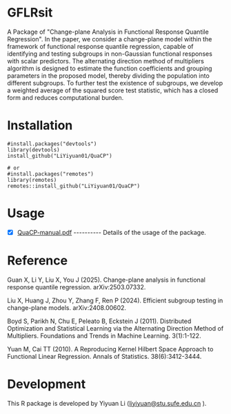 # GFLRsit
 A Package of "Change-plane Analysis in Functional Response Quantile Regression". In the paper, 
 we consider a change-plane model within the framework of functional response quantile regression, 
 capable of identifying and testing subgroups in non-Gaussian functional responses with scalar predictors. 
The alternating direction method of multipliers algorithm is designed to estimate the function coefficients and grouping parameters in the proposed model, thereby dividing the population into different subgroups.
To further test the existence of subgroups, we develop a weighted average of the squared score test statistic, which has a closed form and reduces computational burden. 
         
# Installation

    #install.packages("devtools")
    library(devtools)
    install_github("LiYiyuan01/QuaCP")

    # or
    #install.packages("remotes")
    library(remotes)
    remotes::install_github("LiYiyuan01/QuaCP") 

# Usage
 - [x] [QuaCP-manual.pdf](https://github.com/LiYiyuan01/QuaCP/blob/master/inst/QuaCP-manual.pdf) ---------- Details of the usage of the package.


# Reference

Guan X, Li Y, Liu X, You J (2025). Change-plane analysis in functional response quantile regression. arXiv:2503.07332. 

Liu X, Huang J, Zhou Y, Zhang F, Ren P (2024). Efficient subgroup testing in change-plane models. arXiv:2408.00602. 

Boyd S, Parikh N, Chu E, Peleato B, Eckstein J (2011). Distributed Optimization and Statistical Learning via the Alternating Direction Method of Multipliers. Foundations and Trends in Machine Learning. 3(1):1-122. 

Yuan M, Cai TT (2010). A Reproducing Kernel Hilbert Space Approach to Functional Linear Regression. Annals of Statistics. 38(6):3412-3444. 

# Development
This R package is developed by Yiyuan Li (liyiyuan@stu.sufe.edu.cn ).




